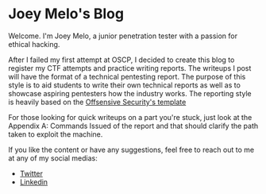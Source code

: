 # Joey Melo's Blog

Welcome. I'm Joey Melo, a junior penetration tester with a passion for ethical hacking.

After I failed my first attempt at OSCP, I decided to create this blog to register my CTF attempts and practice writing reports.
The writeups I post will have the format of a technical pentesting report. The purpose of this style is to aid students to write their own technical reports as well as to showcase aspiring pentesters how the industry works. The reporting style is heavily based on the [Offsensive Security's template](https://www.offensive-security.com/pwk-online/PWK-Example-Report-v1.pdf)

For those looking for quick writeups on a part you're stuck, just look at the Appendix A: Commands Issued of the report and that should clarify the path taken to exploit the machine.

If you like the content or have any suggestions, feel free to reach out to me at any of my social medias:
* [Twitter](https://twitter.com/MrJoeyMelo)
* [Linkedin](https://www.linkedin.com/in/mrjoeymelo/)

